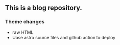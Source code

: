 ## This is a blog repository.

### Theme changes
- raw HTML
- Uase astro source files and github action to deploy